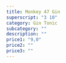 ```yaml
---
title: Monkey 47 Gin
superscript: "3 10"
category: Gin Tonic
subcategory: ""
description: ""
price1: "9,0"
price2: ""
price3: ""
---
```

